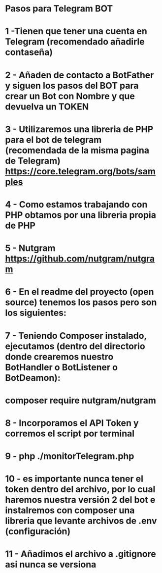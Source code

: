 # Pasos para Telegram BOT

# 1 -Tienen que tener una cuenta en Telegram (recomendado añadirle contaseña)

# 2 - Añaden de contacto a BotFather y siguen los pasos del BOT para crear un Bot con Nombre y que devuelva un TOKEN

# 3 - Utilizaremos una libreria de PHP para el bot de telegram (recomendada de la misma pagina de Telegram) https://core.telegram.org/bots/samples

# 4 - Como estamos trabajando con PHP obtamos por una libreria propia de PHP

# 5 - Nutgram https://github.com/nutgram/nutgram

# 6 - En el readme del proyecto (open source) tenemos los pasos pero son los siguientes:

# 7 - Teniendo Composer instalado, ejecutamos (dentro del directorio donde crearemos nuestro BotHandler o BotListener o BotDeamon):
#   composer require nutgram/nutgram

# 8 - Incorporamos el API Token y corremos el script por terminal

# 9 - php ./monitorTelegram.php

# 10 - es importante nunca tener el token dentro del archivo, por lo cual haremos nuestra versión 2 del bot e instalremos con composer una libreria que levante archivos de .env (configuración)

# 11 - Añadimos el archivo a .gitignore asi nunca se versiona


